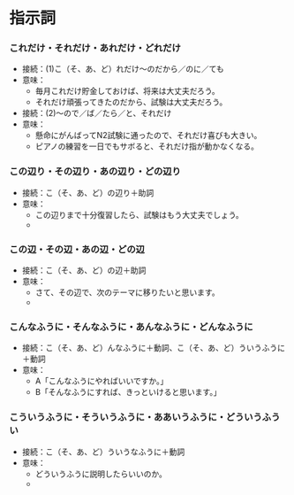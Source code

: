 # 指示詞

### これだけ・それだけ・あれだけ・どれだけ

- 接続：(1)こ（そ、あ、ど）れだけ〜のだから／のに／ても
- 意味：
  - 毎月これだけ貯金しておけば、将来は大丈夫だろう。
  - それだけ頑張ってきたのだから、試験は大丈夫だろう。
- 接続：(2)〜ので／ば／たら／と、それだけ
- 意味：
  - 懸命にがんばってN2試験に通ったので、それだけ喜びも大きい。
  - ピアノの練習を一日でもサボると、それだけ指が動かなくなる。

### この辺り・その辺り・あの辺り・どの辺り

- 接続：こ（そ、あ、ど）の辺り＋助詞
- 意味：
  - この辺りまで十分復習したら、試験はもう大丈夫でしょう。
  - 

### この辺・その辺・あの辺・どの辺

- 接続：こ（そ、あ、ど）の辺＋助詞
- 意味：
  - さて、その辺で、次のテーマに移りたいと思います。
  - 

### こんなふうに・そんなふうに・あんなふうに・どんなふうに

- 接続：こ（そ、あ、ど）んなふうに＋動詞、こ（そ、あ、ど）ういうふうに＋動詞
- 意味：
  - A「こんなふうにやればいいですか。」
  - B「そんなふうにすれば、きっといけると思います。」

### こういうふうに・そういうふうに・ああいうふうに・どういうふうい

- 接続：こ（そ、あ、ど）ういうなふうに＋動詞
- 意味：
  - どういうふうに説明したらいいのか。
  - 

